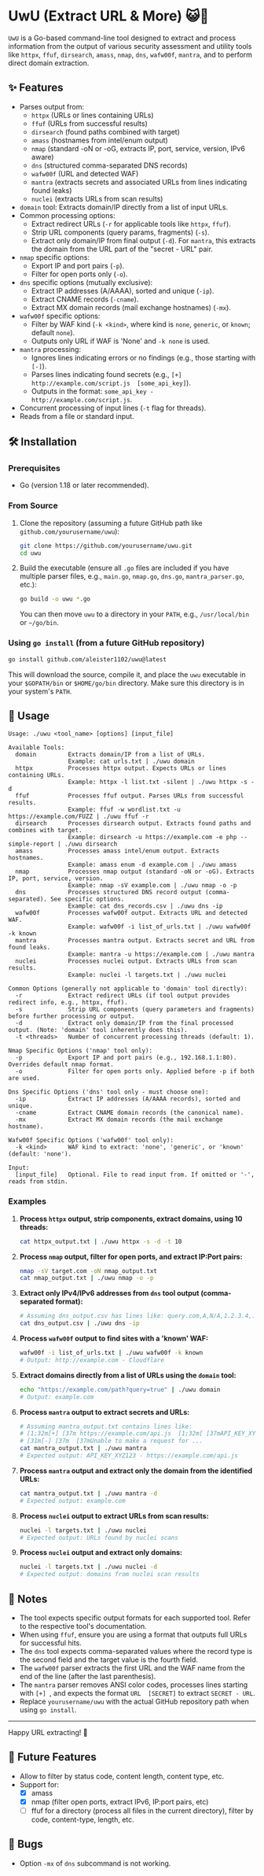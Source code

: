 # UwU (Extract URL & More) 😺🔗

`UwU` is a Go-based command-line tool designed to extract and process information from the output of various security assessment and utility tools like `httpx`, `ffuf`, `dirsearch`, `amass`, `nmap`, `dns`, `wafw00f`, `mantra`, and to perform direct domain extraction.

## ✨ Features

*   Parses output from:
    *   `httpx` (URLs or lines containing URLs)
    *   `ffuf` (URLs from successful results)
    *   `dirsearch` (found paths combined with target)
    *   `amass` (hostnames from intel/enum output)
    *   `nmap` (standard -oN or -oG, extracts IP, port, service, version, IPv6 aware)
    *   `dns` (structured comma-separated DNS records)
    *   `wafw00f` (URL and detected WAF)
    *   `mantra` (extracts secrets and associated URLs from lines indicating found leaks)
    *   `nuclei` (extracts URLs from scan results)
*   `domain` tool: Extracts domain/IP directly from a list of input URLs.
*   Common processing options:
    *   Extract redirect URLs (`-r` for applicable tools like `httpx`, `ffuf`).
    *   Strip URL components (query params, fragments) (`-s`).
    *   Extract only domain/IP from final output (`-d`). For `mantra`, this extracts the domain from the URL part of the "secret - URL" pair.
*   `nmap` specific options:
    *   Export IP and port pairs (`-p`).
    *   Filter for open ports only (`-o`).
*   `dns` specific options (mutually exclusive):
    *   Extract IP addresses (A/AAAA), sorted and unique (`-ip`).
    *   Extract CNAME records (`-cname`).
    *   Extract MX domain records (mail exchange hostnames) (`-mx`).
*   `wafw00f` specific options:
    *   Filter by WAF kind (`-k <kind>`, where kind is `none`, `generic`, or `known`; default `none`).
    *   Outputs only URL if WAF is 'None' and `-k none` is used.
*   `mantra` processing:
    *   Ignores lines indicating errors or no findings (e.g., those starting with `[-]`).
    *   Parses lines indicating found secrets (e.g., `[+] http://example.com/script.js  [some_api_key]`).
    *   Outputs in the format: `some_api_key - http://example.com/script.js`.
*   Concurrent processing of input lines (`-t` flag for threads).
*   Reads from a file or standard input.

## 🛠️ Installation

### Prerequisites

*   Go (version 1.18 or later recommended).

### From Source

1.  Clone the repository (assuming a future GitHub path like `github.com/yourusername/uwu`):
    ```bash
    git clone https://github.com/yourusername/uwu.git
    cd uwu
    ```
2.  Build the executable (ensure all `.go` files are included if you have multiple parser files, e.g., `main.go`, `nmap.go`, `dns.go`, `mantra_parser.go`, etc.):
    ```bash
    go build -o uwu *.go
    ```
    You can then move `uwu` to a directory in your `PATH`, e.g., `/usr/local/bin` or `~/go/bin`.

### Using `go install` (from a future GitHub repository)

```bash
go install github.com/aleister1102/uwu@latest
```

This will download the source, compile it, and place the `uwu` executable in your `$GOPATH/bin` or `$HOME/go/bin` directory. Make sure this directory is in your system's `PATH`.

## 🚀 Usage

```
Usage: ./uwu <tool_name> [options] [input_file]

Available Tools:
  domain         Extracts domain/IP from a list of URLs.
                 Example: cat urls.txt | ./uwu domain
  httpx          Processes httpx output. Expects URLs or lines containing URLs.
                 Example: httpx -l list.txt -silent | ./uwu httpx -s -d
  ffuf           Processes ffuf output. Parses URLs from successful results.
                 Example: ffuf -w wordlist.txt -u https://example.com/FUZZ | ./uwu ffuf -r
  dirsearch      Processes dirsearch output. Extracts found paths and combines with target.
                 Example: dirsearch -u https://example.com -e php --simple-report | ./uwu dirsearch
  amass          Processes amass intel/enum output. Extracts hostnames.
                 Example: amass enum -d example.com | ./uwu amass
  nmap           Processes nmap output (standard -oN or -oG). Extracts IP, port, service, version.
                 Example: nmap -sV example.com | ./uwu nmap -o -p
  dns            Processes structured DNS record output (comma-separated). See specific options.
                 Example: cat dns_records.csv | ./uwu dns -ip
  wafw00f        Processes wafw00f output. Extracts URL and detected WAF.
                 Example: wafw00f -i list_of_urls.txt | ./uwu wafw00f -k known
  mantra         Processes mantra output. Extracts secret and URL from found leaks.
                 Example: mantra -u https://example.com | ./uwu mantra
  nuclei         Processes nuclei output. Extracts URLs from scan results.
                 Example: nuclei -l targets.txt | ./uwu nuclei

Common Options (generally not applicable to 'domain' tool directly):
  -r             Extract redirect URLs (if tool output provides redirect info, e.g., httpx, ffuf).
  -s             Strip URL components (query parameters and fragments) before further processing or output.
  -d             Extract only domain/IP from the final processed output. (Note: 'domain' tool inherently does this).
  -t <threads>   Number of concurrent processing threads (default: 1).

Nmap Specific Options ('nmap' tool only):
  -p             Export IP and port pairs (e.g., 192.168.1.1:80). Overrides default nmap format.
  -o             Filter for open ports only. Applied before -p if both are used.

Dns Specific Options ('dns' tool only - must choose one):
  -ip            Extract IP addresses (A/AAAA records), sorted and unique.
  -cname         Extract CNAME domain records (the canonical name).
  -mx            Extract MX domain records (the mail exchange hostname).

Wafw00f Specific Options ('wafw00f' tool only):
  -k <kind>      WAF kind to extract: 'none', 'generic', or 'known' (default: 'none').

Input:
  [input_file]   Optional. File to read input from. If omitted or '-', reads from stdin.
```

### Examples

1.  **Process `httpx` output, strip components, extract domains, using 10 threads:**
    ```bash
    cat httpx_output.txt | ./uwu httpx -s -d -t 10
    ```

2.  **Process `nmap` output, filter for open ports, and extract IP:Port pairs:**
    ```bash
    nmap -sV target.com -oN nmap_output.txt
    cat nmap_output.txt | ./uwu nmap -o -p
    ```

3.  **Extract only IPv4/IPv6 addresses from `dns` tool output (comma-separated format):**
    ```bash
    # Assuming dns_output.csv has lines like: query.com,A,N/A,1.2.3.4,...
    cat dns_output.csv | ./uwu dns -ip
    ```

4.  **Process `wafw00f` output to find sites with a 'known' WAF:**
    ```bash
    wafw00f -i list_of_urls.txt | ./uwu wafw00f -k known
    # Output: http://example.com - Cloudflare
    ```

5.  **Extract domains directly from a list of URLs using the `domain` tool:**
    ```bash
    echo "https://example.com/path?query=true" | ./uwu domain
    # Output: example.com
    ```

6.  **Process `mantra` output to extract secrets and URLs:**
    ```bash
    # Assuming mantra_output.txt contains lines like:
    # [1;32m[+] [37m https://example.com/api.js  [1;32m[ [37mAPI_KEY_XYZ123 [1;32m] [37m
    # [31m[-] [37m  [37mUnable to make a request for ...
    cat mantra_output.txt | ./uwu mantra
    # Expected output: API_KEY_XYZ123 - https://example.com/api.js
    ```

7.  **Process `mantra` output and extract only the domain from the identified URLs:**
    ```bash
    cat mantra_output.txt | ./uwu mantra -d
    # Expected output: example.com
    ```

8.  **Process `nuclei` output to extract URLs from scan results:**
    ```bash
    nuclei -l targets.txt | ./uwu nuclei
    # Expected output: URLs found by nuclei scans
    ```

9.  **Process `nuclei` output and extract only domains:**
    ```bash
    nuclei -l targets.txt | ./uwu nuclei -d
    # Expected output: domains from nuclei scan results
    ```

## 📝 Notes

*   The tool expects specific output formats for each supported tool. Refer to the respective tool's documentation.
*   When using `ffuf`, ensure you are using a format that outputs full URLs for successful hits.
*   The `dns` tool expects comma-separated values where the record type is the second field and the target value is the fourth field.
*   The `wafw00f` parser extracts the first URL and the WAF name from the end of the line (after the last parenthesis).
*   The `mantra` parser removes ANSI color codes, processes lines starting with `[+] `, and expects the format `URL  [SECRET]` to extract `SECRET - URL`.
*   Replace `yourusername/uwu` with the actual GitHub repository path when using `go install`.

---

Happy URL extracting! 🎉

## 🔮 Future Features
- Allow to filter by status code, content length, content type, etc.
- Support for:
  - [x] amass
  - [x] nmap (filter open ports, extract IPv6, IP:port pairs, etc)
  - [ ] ffuf for a directory (process all files in the current directory), filter by code, content-type, length, etc.

## 🐛 Bugs
- Option `-mx` of `dns` subcommand is not working.
